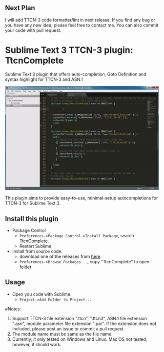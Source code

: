 ## Next Plan ##
I will add TTCN-3 code formatter/lint in next release. If you find any bug or you have any new idea, please feel free to contact me. You can also commit your code with pull request.

# Sublime Text 3 TTCN-3 plugin: TtcnComplete

Sublime Text 3 plugin that offers auto-completion, Goto Definition and syntax highlight for TTCN-3 and ASN.1

![Example](demo_external.gif)

This plugin aims to provide easy-to-use, minimal-setup autocompletions for TTCN-3 for Sublime Text 3.

## Install this plugin ##
- Package Control
  + `Preferences->Package Control->Install Package`, search TtcnComplete.
  + Restart Sublime
- Install from source code.
  + download one of the releases from
    [here](https://github.com/HuiMi24/TtcnComplete).
  + `Preferences->Browse Packages...`, copy "TtcnComplete" to open folder

## Usage ##
- Open you code with Sublime.
  + `Project->Add Folder to Project...`

#Notes:
1. Support TTCN-3 file extension ".ttcn", ".ttcn3", ASN.1 file extension ".asn", module parameter file extension ".par". If the extension does not included, please post an issue or commit a pull request.
2. The module name must be same as the file name
3. Currently, it only tested on Windows and Linux. Mac OS not tested, however, it should work.
